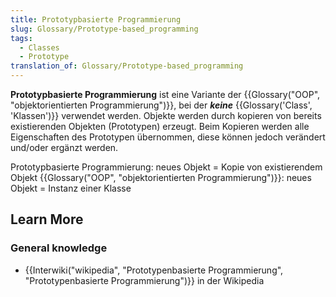 ```yaml
---
title: Prototypbasierte Programmierung
slug: Glossary/Prototype-based_programming
tags:
  - Classes
  - Prototype
translation_of: Glossary/Prototype-based_programming
---
```

**Prototypbasierte Programmierung** ist eine Variante der {{Glossary("OOP", "objektorientierten Programmierung")}}, bei der _**keine**_ {{Glossary('Class', 'Klassen')}} verwendet werden. Objekte werden durch kopieren von bereits existierenden Objekten (Prototypen) erzeugt. Beim Kopieren werden alle Eigenschaften des Prototypen übernommen, diese können jedoch verändert und/oder ergänzt werden.

Prototypbasierte Programmierung: neues Objekt = Kopie von existierendem Objekt {{Glossary("OOP", "objektorientierten Programmierung")}}: neues Objekt = Instanz einer Klasse

## Learn More

### General knowledge

- {{Interwiki("wikipedia", "Prototypenbasierte Programmierung", "Prototypenbasierte Programmierung")}} in der Wikipedia
